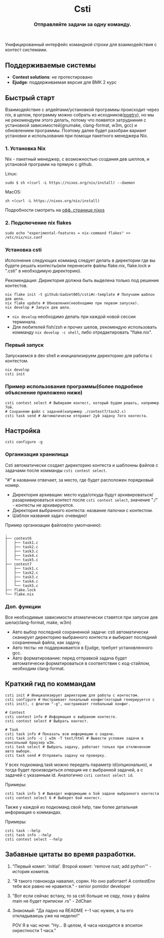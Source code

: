 <div align="center">
    <h1 align="center">Csti</h1>
    <h3>Отправляйте задачи за одну команду.</h3>
</div>

<br/>

Унифицированный интерфейс командной строки для взаимодействия с контест системами.

## Поддерживаемые системы

- **Contest solutions**: не протестировано
- **Ejudge**: поддерживаемая версия для ВМК 2 курс

## Быстрый старт

Взаимодействие с апдейтами/установкой программы происходит через nix, в целом, программу можно собрать из исходников([poetry](https://python-poetry.org/docs/)), но мы не рекомендуем этого делать, потому что появятся затрудниния с установкой зависимостей(gnumake, clang-format, w3m, gcc) и обновлением программы. Поэтому далее будет разобран вариант установки и использования при помощи пакетного менеджера Nix.

### 1. Установка Nix
Nix - пакетный менеджер, с возможностью создания дев шеллов, и установой программ на прямую с github.


Linux:
```shell
sudo $ sh <(curl -L https://nixos.org/nix/install) --daemon
```
MacOS:
```shell
sh <(curl -L https://nixos.org/nix/install)
```

Подробности смотреть на [офф. странице nixos](https://nixos.org/download/#nix-install-linux)

### 2. Подключение nix flakes
```shell
sudo echo "experimental-features = nix-command flakes" >> /etc/nix/nix.conf
```

### Установка csti
Исполнение следующих комманд следует делать в директории где вы будете решать контесты(или перенесите файлы flake.nix, flake.lock и ".csti" в необходимую директорию). 

Рекомендация: Дириктория должна быть выделена только под решение контестов.

```shell
nix flake init -t github:Gadzet005/csti#c-template # Получаем шаблон дев шела.
nix flake update # Обновления(необходимо при первом запуске).
nix develop # Запуск дев шела.
```

* ```nix develop``` необходимо делать при каждой новой сессии терминала.
* Для любителей fish/zsh и прочих шелов, рекомендую использовать комманду ```nix develop -c shell```, либо отредактировать "flake.nix".

### Первый запуск

Запускаемся в dev shell и инициализируем директорию для работы с контестом.

```shell
nix develop
csti init
```

### Пример использования программы(более подробное объяснение приложено ниже)
```
csti contest select # Выбираем контест, который будем решать, например 7ой.
# Сохраняем файл с задачей(например ./contest7/task2.c)
csti task send # Автоматически отправит 2уй задачу 7ого контеста.
```

## Настройка

```shell
csti configure -g
```

### Организация хранилища

Csti автоматически создает директорию контеста и шаблонны файлов с задачами после комманды ```csti contest select```.

"#" в названии отвечает, за место, где будет расположен порядковый номер.

- Директория архивации: место куда/откуда будут архивироваться/разархивироваться контест после ```csti contest select```, значение "./" - контесты не архивируются.
- Директория выбранного контеста: название папочки с контестом.
- Шаблон названия задач: очевидно!

Пример организации файлов(по умолчанию):
```
.
├── contest6
│   ├── task1.c
│   ├── task2.c
│   ├── task3.c
│   ├── task4.c
│   └── task5.c
├── contest7
│   ├── task1.c
│   ├── task2.c
│   ├── task3.c
│   ├── task4.c
│   └── task5.c
├── flake.lock
└── flake.nix
```

### Доп. функции
Все необходимые зависимости атоматически ставятся при запуске дев шела(clang-format, make, w3m)

- Авто выбор последней сохраненной задачи: csti автоматически сканирует директорию выбранного контеста и выбирает последний сохраненный файла, как задачу.
- Авто тесты: не поддерживается в Ejudge, требует установленного gcc.
- Авто форматирование: перед отправкой задача будет автоматически форматироваться в соответствии с код-стайлом, необходим clang-format.


## Краткий гид по коммандам

```shell
csti init # Инициализирует дирикторию для работы с контестом.
csti configure # Настраивает локальный конфиг(который генерируется с csti init), с флагом "-g", настраивает глобальный конфиг.

# Contest
csti contest info # Информация о выбраном контесте.
csti contest select # Выбрать контест.

# Task
csti task info # Показать всю информацию о задаче.
csti task info -c | w3m -T text/html # Вывести условие задачи в консольный браузер w3m.
csti task select # Выбрать задачу, работает только при отключенном авто выборе.
csti task send # Отправить задачу на проверку.
```

У всех подкоманд task можно передеть параметр id(опционально), и тогда будет производиться оперция не с выбранной задачей, а с задачей с указанным id. Аналогично ```csti contest select id```.

Примеры:
```shell
csti task info 5 # Выведет информацию о 5ой задаче выбранного контеста
csti contest select 6 # Выберет 6ой контест.
```

Также у каждой из подкоманд свой help, там более детальная информация о коммандах.

Примеры:
```shell
csti task --help
csti task info --help 
csti contest select --help
```

## Забавные цитаты во время разработки.
1. "Первый комит: 'initial'. Второй комит: 'remove rust; add python'" - история комитов.
2. "Я такого говнокода навалил, сорян. Но оно работает! А contestEnv тебе все равно не нравится." - senior pomidor developer
3. "Вот если сейчас встану, то за csti больше не сяду, пока у файла main не будет приписки .rs" - 2dChan
4.  Знакомый: "Да ладно на README +-1 час нужен, а ты его откладываешь уже на неделю!"
    
    POV Я в час ночи: "Ну... В целом, 4 часа находится в эпсилон окрестности 1 часа."
